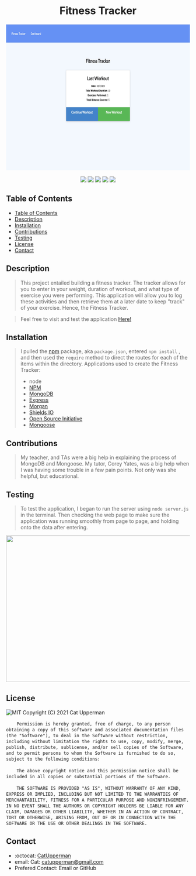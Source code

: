 <h1 align="center"> Fitness Tracker </h1>

<p align="center">
  <img width="560" height="400" src="images/appscreengrab.jpeg">
</p> 


<p align="center">
    <img src="https://img.shields.io/badge/Javascript-yellow" />
    <img src="https://img.shields.io/badge/express-orange" />
    <img src="https://img.shields.io/badge/Sequelize-blue"  />
    <img src="https://img.shields.io/badge/mySQL-blue"  />
    <img src="https://img.shields.io/badge/dotenv-green" />
</p>

## Table of Contents
- [Table of Contents](#table-of-contents)
- [Description](#description)
- [Installation](#installation)
- [Contributions](#contributions)
- [Testing](#testing)
- [License](#license)
- [Contact](#contact)


## Description
> This project entailed building a fitness tracker.  The tracker allows for you to enter in your weight, duration of workout, and what type of exercise you were performing.  This application will allow you to log these activities and then retrieve them at a later date to keep "track" of your exercise.  Hence, the Fitness Tracker.

> Feel free to visit and test the application [Here!](https://young-thicket-01633.herokuapp.com/) 

## Installation
> I pulled the [npm](https://www.npmjs.com/) package, aka ```package.json```, entered ```npm install``` , and then used the ```require``` method to direct the routes for each of the items within the directory. 
Applications used to create the Fitness Tracker: 
> * node 
> * [NPM](https://www.npmjs.com/)
> * [MongoDB](https://www.mongodb.com/cloud/atlas/lp/try2?utm_content=rlsavisitor&utm_source=google&utm_campaign=gs_americas_uscan_search_core_brand_atlas_desktop_rlsa&utm_term=mongo%20db&utm_medium=cpc_paid_search&utm_ad=e&utm_ad_campaign_id=14291004479&gclid=CjwKCAjw49qKBhAoEiwAHQVTo38V301P0bOVlk9P20vf-_4foVY5yjU-POKxuEcIurfIYqM-xghdkxoCa-oQAvD_BwE)
> * [Express](https://www.npmjs.com/package/express)
> * [Morgan](https://www.npmjs.com/package/morgan)
> * [Shields IO](https://shields.io/category/license) 
> * [Open Source Initiative](https://opensource.org/licenses/BSD-3-Clause) 
> * [Mongoose](https://mongoosejs.com/)
## Contributions
> My teacher, and TAs were a big help in explaining the process of MongoDB and Mongoose.  My tutor, Corey Yates, was a big help when I was having some trouble in a few pain points. Not only was she helpful, but educational.  
## Testing
> To test the application, I began to run the server using ```node server.js``` in the terminal.  Then checking the web page to make sure the application was running smoothly from page to page, and holding onto the data after entering.
<p align="center">
  <img width="560" height="400" src="images/appgif.gif">
</p> 

## License
![MIT](https://img.shields.io/badge/License-MIT-blue)
Copyright (C) 2021 Cat Upperman

        Permission is hereby granted, free of charge, to any person obtaining a copy of this software and associated documentation files (the "Software"), to deal in the Software without restriction, including without limitation the rights to use, copy, modify, merge, publish, distribute, sublicense, and/or sell copies of the Software, and to permit persons to whom the Software is furnished to do so, subject to the following conditions:
        
        The above copyright notice and this permission notice shall be included in all copies or substantial portions of the Software.
        
        THE SOFTWARE IS PROVIDED "AS IS", WITHOUT WARRANTY OF ANY KIND, EXPRESS OR IMPLIED, INCLUDING BUT NOT LIMITED TO THE WARRANTIES OF MERCHANTABILITY, FITNESS FOR A PARTICULAR PURPOSE AND NONINFRINGEMENT. IN NO EVENT SHALL THE AUTHORS OR COPYRIGHT HOLDERS BE LIABLE FOR ANY CLAIM, DAMAGES OR OTHER LIABILITY, WHETHER IN AN ACTION OF CONTRACT, TORT OR OTHERWISE, ARISING FROM, OUT OF OR IN CONNECTION WITH THE SOFTWARE OR THE USE OR OTHER DEALINGS IN THE SOFTWARE.
## Contact
* :octocat: [CatUpperman](github.com/catupperman)
* email: Cat: catupperman@gmail.com
* Prefered Contact: Email or GitHub